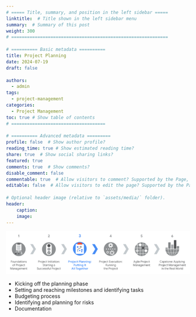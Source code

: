 ```yaml
---
# ===== Title, summary, and position in the left sidebar =====
linktitle:  # Title shown in the left sidebar menu
summary:  # Summary of this post
weight: 300
# ============================================================

# ========== Basic metadata ==========
title: Project Planning
date: 2024-07-19
draft: false

authors:
  - admin
tags:
  - project-management
categories:
  - Project Management
toc: true # Show table of contents
# ====================================

# ========== Advanced metadata =========
profile: false  # Show author profile?
reading_time: true # Show estimated reading time?
share: true  # Show social sharing links?
featured: true
comments: true  # Show comments?
disable_comment: false
commentable: true  # Allow visitors to comment? Supported by the Page, Post, and Book content types.
editable: false  # Allow visitors to edit the page? Supported by the Page, Post, and Book content types.

# Optional header image (relative to `assets/media/` folder).
header:
    caption: 
    image:  
---
```




![截屏2024-11-09 13.09.45](https://raw.githubusercontent.com/EckoTan0804/upic-repo/master/uPic/%E6%88%AA%E5%B1%8F2024-11-09%2013.09.45-20241109131047405.png)

- Kicking off the planning phase
- Setting and reaching milestones and identifying tasks
- Budgeting process
- Identifying and planning for risks
- Documentation
